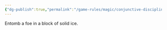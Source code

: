 ```yaml
---
{"dg-publish":true,"permalink":"/game-rules/magic/conjunctive-disciplines/frost-spells/englaciate/"}
---
```


Entomb a foe in a block of solid ice.